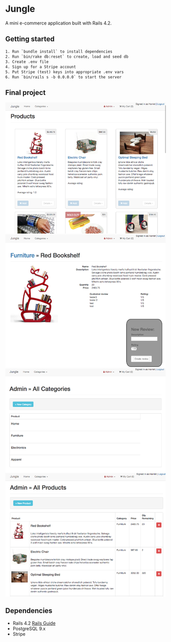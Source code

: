 # Jungle

A mini e-commerce application built with Rails 4.2.

## Getting started

```
1. Run `bundle install` to install dependencies
2. Run `bin/rake db:reset` to create, load and seed db
3. Create .env file
4. Sign up for a Stripe account
5. Put Stripe (test) keys into appropriate .env vars
6. Run `bin/rails s -b 0.0.0.0` to start the server
```

## Final project

!["Screenshot of homepage"](https://github.com/hazthompson/jungle-rails/blob/master/public/docs/home_page.png?raw=true)
!["Screenshot of Products page"](https://github.com/hazthompson/jungle-rails/blob/master/public/docs/product_page.png?raw=true)
!["Screenshot of admin category page"](https://github.com/hazthompson/jungle-rails/blob/master/public/docs/category_page.png?raw=true)
!["Screenshot of admin products page"](https://github.com/hazthompson/jungle-rails/blob/master/public/docs/admin_products_page.png?raw=true)

## Dependencies

- Rails 4.2 [Rails Guide](http://guides.rubyonrails.org/v4.2/)
- PostgreSQL 9.x
- Stripe

